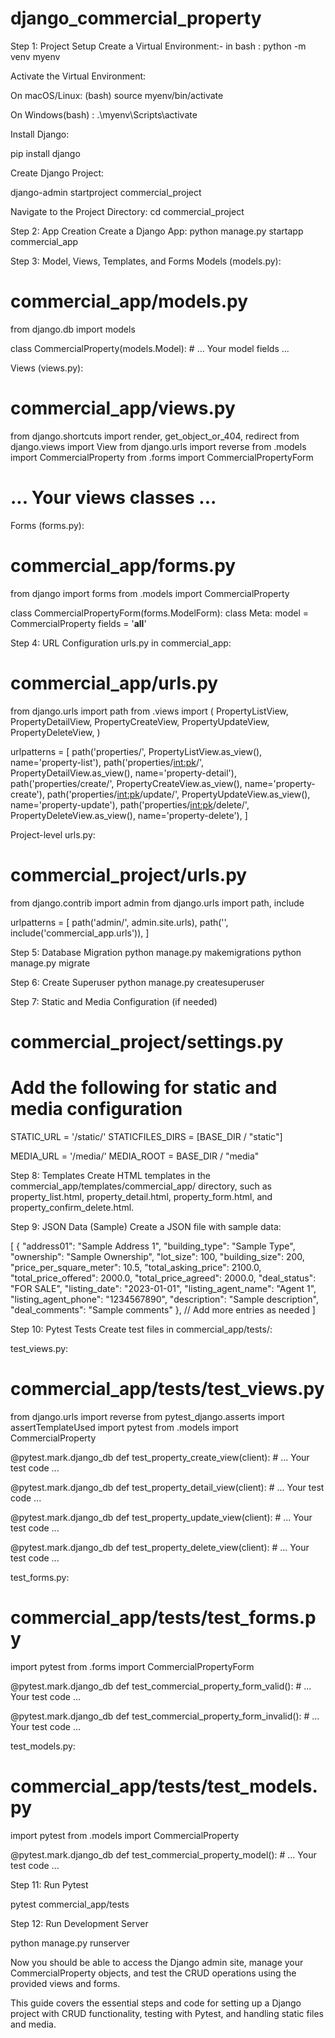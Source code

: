 # django_commercial_property
Step 1: Project Setup
Create a Virtual Environment:-
in bash :
python -m venv myenv


Activate the Virtual Environment:

On macOS/Linux: (bash)
source myenv/bin/activate

On Windows(bash) :
.\myenv\Scripts\activate

Install Django:

pip install django

Create Django Project:

django-admin startproject commercial_project

Navigate to the Project Directory:
cd commercial_project


Step 2: App Creation
Create a Django App:
python manage.py startapp commercial_app


Step 3: Model, Views, Templates, and Forms
Models (models.py):

# commercial_app/models.py
from django.db import models

class CommercialProperty(models.Model):
    # ... Your model fields ...

Views (views.py):
# commercial_app/views.py
from django.shortcuts import render, get_object_or_404, redirect
from django.views import View
from django.urls import reverse
from .models import CommercialProperty
from .forms import CommercialPropertyForm

# ... Your views classes ...


Forms (forms.py):
# commercial_app/forms.py
from django import forms
from .models import CommercialProperty

class CommercialPropertyForm(forms.ModelForm):
    class Meta:
        model = CommercialProperty
        fields = '__all__'

Step 4: URL Configuration
urls.py in commercial_app:

# commercial_app/urls.py
from django.urls import path
from .views import (
    PropertyListView,
    PropertyDetailView,
    PropertyCreateView,
    PropertyUpdateView,
    PropertyDeleteView,
)

urlpatterns = [
    path('properties/', PropertyListView.as_view(), name='property-list'),
    path('properties/<int:pk>/', PropertyDetailView.as_view(), name='property-detail'),
    path('properties/create/', PropertyCreateView.as_view(), name='property-create'),
    path('properties/<int:pk>/update/', PropertyUpdateView.as_view(), name='property-update'),
    path('properties/<int:pk>/delete/', PropertyDeleteView.as_view(), name='property-delete'),
]


Project-level urls.py:
# commercial_project/urls.py
from django.contrib import admin
from django.urls import path, include

urlpatterns = [
    path('admin/', admin.site.urls),
    path('', include('commercial_app.urls')),
]



Step 5: Database Migration
python manage.py makemigrations
python manage.py migrate

Step 6: Create Superuser
python manage.py createsuperuser

Step 7: Static and Media Configuration (if needed)
# commercial_project/settings.py
# Add the following for static and media configuration

STATIC_URL = '/static/'
STATICFILES_DIRS = [BASE_DIR / "static"]

MEDIA_URL = '/media/'
MEDIA_ROOT = BASE_DIR / "media"

Step 8: Templates
Create HTML templates in the commercial_app/templates/commercial_app/ directory, such as property_list.html, property_detail.html, property_form.html, and property_confirm_delete.html.

Step 9: JSON Data (Sample)
Create a JSON file with sample data:

[
  {
    "address01": "Sample Address 1",
    "building_type": "Sample Type",
    "ownership": "Sample Ownership",
    "lot_size": 100,
    "building_size": 200,
    "price_per_square_meter": 10.5,
    "total_asking_price": 2100.0,
    "total_price_offered": 2000.0,
    "total_price_agreed": 2000.0,
    "deal_status": "FOR SALE",
    "listing_date": "2023-01-01",
    "listing_agent_name": "Agent 1",
    "listing_agent_phone": "1234567890",
    "description": "Sample description",
    "deal_comments": "Sample comments"
  },
  // Add more entries as needed
]


Step 10: Pytest Tests
Create test files in commercial_app/tests/:

test_views.py:
# commercial_app/tests/test_views.py
from django.urls import reverse
from pytest_django.asserts import assertTemplateUsed
import pytest
from .models import CommercialProperty

@pytest.mark.django_db
def test_property_create_view(client):
    # ... Your test code ...

@pytest.mark.django_db
def test_property_detail_view(client):
    # ... Your test code ...

@pytest.mark.django_db
def test_property_update_view(client):
    # ... Your test code ...

@pytest.mark.django_db
def test_property_delete_view(client):
    # ... Your test code ...

test_forms.py:
# commercial_app/tests/test_forms.py
import pytest
from .forms import CommercialPropertyForm

@pytest.mark.django_db
def test_commercial_property_form_valid():
    # ... Your test code ...

@pytest.mark.django_db
def test_commercial_property_form_invalid():
    # ... Your test code ...



test_models.py:
# commercial_app/tests/test_models.py
import pytest
from .models import CommercialProperty

@pytest.mark.django_db
def test_commercial_property_model():
    # ... Your test code ...

Step 11: Run Pytest

pytest commercial_app/tests


Step 12: Run Development Server

python manage.py runserver

Now you should be able to access the Django admin site, manage your CommercialProperty objects, and test the CRUD operations using the provided views and forms.

This guide covers the essential steps and code for setting up a Django project with CRUD functionality, testing with Pytest, and handling static files and media.












